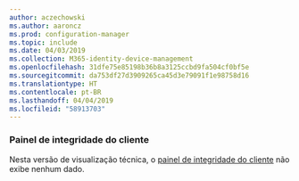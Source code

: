```yaml
---
author: aczechowski
ms.author: aaroncz
ms.prod: configuration-manager
ms.topic: include
ms.date: 04/03/2019
ms.collection: M365-identity-device-management
ms.openlocfilehash: 31dfe75e85198b36b8a3125ccbd9fa504cf0bf5e
ms.sourcegitcommit: da753df27d3909265ca45d3e79091f1e98758d16
ms.translationtype: HT
ms.contentlocale: pt-BR
ms.lasthandoff: 04/04/2019
ms.locfileid: "58913703"
---
```

### <a name="ki_health"></a> Painel de integridade do cliente

Nesta versão de visualização técnica, o [painel de integridade do cliente](/sccm/core/get-started/2019/technical-preview-1901#bkmk_health) não exibe nenhum dado.